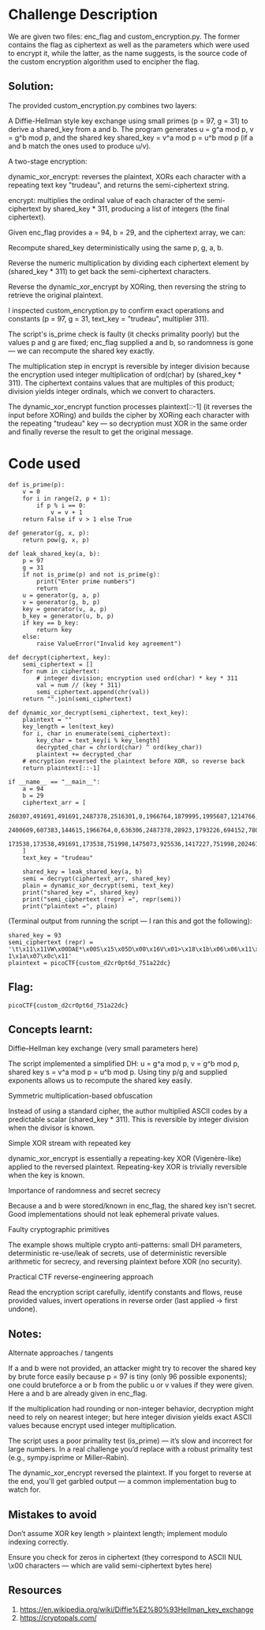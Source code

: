 # Challenge Description
We are given two files: enc_flag and custom_encryption.py. The former contains the flag as ciphertext as well as the parameters which were used to encrypt it, while the latter, as the name suggests, is the source code of the custom encryption algorithm used to encipher the flag. 


## Solution:

The provided custom_encryption.py combines two layers:

A Diffie-Hellman style key exchange using small primes (p = 97, g = 31) to derive a shared_key from a and b. The program generates u = g^a mod p, v = g^b mod p, and the shared key shared_key = v^a mod p = u^b mod p (if a and b match the ones used to produce u/v).

A two-stage encryption:

dynamic_xor_encrypt: reverses the plaintext, XORs each character with a repeating text key "trudeau", and returns the semi-ciphertext string.

encrypt: multiplies the ordinal value of each character of the semi-ciphertext by shared_key * 311, producing a list of integers (the final ciphertext).

Given enc_flag provides a = 94, b = 29, and the ciphertext array, we can:

Recompute shared_key deterministically using the same p, g, a, b.

Reverse the numeric multiplication by dividing each ciphertext element by (shared_key * 311) to get back the semi-ciphertext characters.

Reverse the dynamic_xor_encrypt by XORing, then reversing the string to retrieve the original plaintext.

I inspected custom_encryption.py to confirm exact operations and constants (p = 97, g = 31, text_key = "trudeau", multiplier 311).

The script's is_prime check is faulty (it checks primality poorly) but the values p and g are fixed; enc_flag supplied a and b, so randomness is gone — we can recompute the shared key exactly.

The multiplication step in encrypt is reversible by integer division because the encryption used integer multiplication of ord(char) by (shared_key * 311). The ciphertext contains values that are multiples of this product; division yields integer ordinals, which we convert to characters.

The dynamic_xor_encrypt function processes plaintext[::-1] (it reverses the input before XORing) and builds the cipher by XORing each character with the repeating "trudeau" key — so decryption must XOR in the same order and finally reverse the result to get the original message.



# Code used 
```
def is_prime(p):
    v = 0
    for i in range(2, p + 1):
        if p % i == 0:
            v = v + 1
    return False if v > 1 else True

def generator(g, x, p):
    return pow(g, x, p)

def leak_shared_key(a, b):
    p = 97
    g = 31
    if not is_prime(p) and not is_prime(g):
        print("Enter prime numbers")
        return
    u = generator(g, a, p)
    v = generator(g, b, p)
    key = generator(v, a, p)
    b_key = generator(u, b, p)
    if key == b_key:
        return key
    else:
        raise ValueError("Invalid key agreement")

def decrypt(ciphertext, key):
    semi_ciphertext = []
    for num in ciphertext:
        # integer division; encryption used ord(char) * key * 311
        val = num // (key * 311)
        semi_ciphertext.append(chr(val))
    return "".join(semi_ciphertext)

def dynamic_xor_decrypt(semi_ciphertext, text_key):
    plaintext = ""
    key_length = len(text_key)
    for i, char in enumerate(semi_ciphertext):
        key_char = text_key[i % key_length]
        decrypted_char = chr(ord(char) ^ ord(key_char))
        plaintext += decrypted_char
    # encryption reversed the plaintext before XOR, so reverse back
    return plaintext[::-1]

if __name__ == "__main__":
    a = 94
    b = 29
    ciphertext_arr = [
        260307,491691,491691,2487378,2516301,0,1966764,1879995,1995687,1214766,0,
        2400609,607383,144615,1966764,0,636306,2487378,28923,1793226,694152,780921,
        173538,173538,491691,173538,751998,1475073,925536,1417227,751998,202461,347076,491691
    ]
    text_key = "trudeau"

    shared_key = leak_shared_key(a, b)
    semi = decrypt(ciphertext_arr, shared_key)
    plain = dynamic_xor_decrypt(semi, text_key)
    print("shared_key =", shared_key)
    print("semi_ciphertext (repr) =", repr(semi))
    print("plaintext =", plain)
```

(Terminal output from running the script — I ran this and got the following):

```
shared_key = 93
semi_ciphertext (repr) = '\t\x11\x11VW\x00DAE*\x00S\x15\x05D\x00\x16V\x01>\x18\x1b\x06\x06\x11\x06\x1a3 1\x1a\x07\x0c\x11'
plaintext = picoCTF{custom_d2cr0pt6d_751a22dc}
```

## Flag:
```
picoCTF{custom_d2cr0pt6d_751a22dc}
```

## Concepts learnt:

Diffie–Hellman key exchange (very small parameters here)

The script implemented a simplified DH: u = g^a mod p, v = g^b mod p, shared key s = v^a mod p = u^b mod p. Using tiny p/g and supplied exponents allows us to recompute the shared key easily.

Symmetric multiplication-based obfuscation

Instead of using a standard cipher, the author multiplied ASCII codes by a predictable scalar (shared_key * 311). This is reversible by integer division when the divisor is known.

Simple XOR stream with repeated key

dynamic_xor_encrypt is essentially a repeating-key XOR (Vigenère-like) applied to the reversed plaintext. Repeating-key XOR is trivially reversible when the key is known.

Importance of randomness and secret secrecy

Because a and b were stored/known in enc_flag, the shared key isn't secret. Good implementations should not leak ephemeral private values.

Faulty cryptographic primitives

The example shows multiple crypto anti-patterns: small DH parameters, deterministic re-use/leak of secrets, use of deterministic reversible arithmetic for secrecy, and reversing plaintext before XOR (no security).

Practical CTF reverse-engineering approach

Read the encryption script carefully, identify constants and flows, reuse provided values, invert operations in reverse order (last applied -> first undone).

## Notes:

Alternate approaches / tangents

If a and b were not provided, an attacker might try to recover the shared key by brute force easily because p = 97 is tiny (only 96 possible exponents); one could bruteforce a or b from the public u or v values if they were given. Here a and b are already given in enc_flag.

If the multiplication had rounding or non-integer behavior, decryption might need to rely on nearest integer; but here integer division yields exact ASCII values because encrypt used integer multiplication.

The script uses a poor primality test (is_prime) — it’s slow and incorrect for large numbers. In a real challenge you’d replace with a robust primality test (e.g., sympy.isprime or Miller–Rabin).

The dynamic_xor_encrypt reversed the plaintext. If you forget to reverse at the end, you'll get garbled output — a common implementation bug to watch for.

## Mistakes to avoid

Don’t assume XOR key length > plaintext length; implement modulo indexing correctly.

Ensure you check for zeros in ciphertext (they correspond to ASCII NUL \x00 characters — which are valid semi-ciphertext bytes here)

## Resources

1. https://en.wikipedia.org/wiki/Diffie%E2%80%93Hellman_key_exchange
2. https://cryptopals.com/
